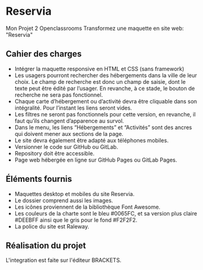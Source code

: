 # Reservia
 Mon Projet 2 Openclassrooms
 Transformez une maquette en site web: "Reservia"
 
 ## Cahier des charges
 -  Intégrer la maquette responsive en HTML et CSS (sans framework)
 - Les usagers pourront rechercher des hébergements dans la ville de leur choix. Le champ de recherche est donc un champ de saisie, dont le texte peut être édité par l’usager. En revanche, à ce stade, le bouton de recherche ne sera pas fonctionnel.
 - Chaque carte d’hébergement ou d’activité devra être cliquable dans son intégralité. Pour l’instant les liens seront vides.
 - Les filtres ne seront pas fonctionnels pour cette version, en revanche, il faut qu’ils changent d’apparence au survol. 
 - Dans le menu, les liens “Hébergements” et “Activités” sont des ancres qui doivent mener aux sections de la page.
 - Le site devra également être adapté aux téléphones mobiles. 
 - Versionner le code sur GitHub ou GitLab.
 - Repository doit être accessible.
 - Page web hébergée en ligne sur GitHub Pages ou GitLab Pages.
 
 ## Éléments fournis
 
 - Maquettes desktop et mobiles du site Reservia.
 - Le dossier comprend aussi les images.
 - Les icônes proviennent de la bibliothèque Font Awesome.
 - Les couleurs de la charte sont le bleu #0065FC, et sa version plus claire #DEEBFF ainsi que le gris pour le fond #F2F2F2.
 - La police du site est Raleway.
 
 ## Réalisation du projet
 
L'integration est faite sur l'éditeur BRACKETS.
 
 
